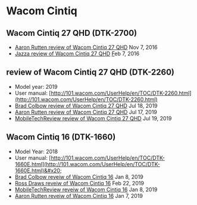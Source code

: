 # Wacom Cintiq

## Wacom Cintiq 27 QHD (DTK-2700)

* [Aaron Rutten review of Wacom Cintiq 27 QHD](https://youtu.be/rzzB2\_iiJQA) Nov 7, 2016
* [Jazza review of Wacom Cintiq 27 QHD](https://youtu.be/G8SYYpnXmHk) [F](https://youtu.be/G8SYYpnXmHk)eb 7, 2016&#x20;

## review of Wacom Cintiq 27 QHD  (DTK-2260)

* Model year: 2019
* User manual: [http://101.wacom.com/UserHelp/en/TOC/DTK-2260.html](http://101.wacom.com/UserHelp/en/TOC/DTK-2260.html)
* [Brad Colbow review of Wacom Cintiq 27 QHD](https://youtu.be/662QvZMik4U) Jul 18, 2019
* [Aaron Rutten review of Wacom Cintiq 27 QHD](https://youtu.be/xBPNyYX6zi8) Jul 17, 2019
* [MobileTechReview review of Wacom Cintiq 27 QHD](https://www.youtube.com/watch?v=03XtX5Gg76g) Jul 19, 2019

## Wacom Cintiq 16 (DTK-1660)

* Model Year: 2018
* User manual: [http://101.wacom.com/UserHelp/en/TOC/DTK-1660E.html](http://101.wacom.com/UserHelp/en/TOC/DTK-1660E.html)&#x20;
* [Brad Colbow reveiw of Wacom Cintiq 16](https://www.youtube.com/watch?v=ye8R0LAbkiE) Jan 8, 2019
* [Ross Draws reveiw of Wacom Cintiq 16](https://youtu.be/6\_tMU5z6s9s) Feb 22, 2019
* [MobileTechReview reveiw of Wacom Cintiq 16](https://youtu.be/v4qDRupCLHY) Jan 8, 2019
* [Aaron Rutten reveiw of Wacom Cintiq 16](https://youtu.be/nXrFULq096A) Jan 7, 2019

